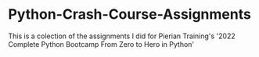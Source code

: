 # Python-Crash-Course-Assignments
This is a colection of the assignments I did for Pierian Training's '2022 Complete Python Bootcamp From Zero to Hero in Python'
